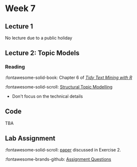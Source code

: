 # Week 7

## Lecture 1

No lecture due to a public holiday

## Lecture 2: Topic Models

### Reading

:fontawesome-solid-book: Chapter 6 of [*Tidy Text Mining with R*][tidytext]

:fontawesome-solid-scroll: [Structural Topic Modelling][stm] 

* Don't focus on the technical details

## Code

TBA 
<!-- * [Instructor Code][instructor] from the three text analytics classes. -->

## Lab Assignment

:fontawesome-solid-scroll: [paper] discussed in Exercise 2.

:fontawesome-brands-github: [Assignment Questions][lab]

<!-- * [Partial Solutions][solutions] -->



[tidytext]: https://www.tidytextmining.com/
[vader]: https://ojs.aaai.org/index.php/ICWSM/article/view/14550/14399
[stm]: https://github.com/bstewart/stm/blob/master/vignettes/stmVignette.pdf?raw=true
[lab]: https://github.com/tisem-digital-marketing/smwa-lab-intro-text
[paper]: https://www.aeaweb.org/articles?id=10.1257/aer.104.8.2421
[solutions]: ../assets/labs/lab-text-intro_solution.pdf
[instructor]: ../assets/lectures/week-07/instructor.zip